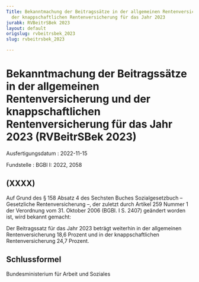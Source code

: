 ```yaml
---
Title: Bekanntmachung der Beitragssätze in der allgemeinen Rentenversicherung und
  der knappschaftlichen Rentenversicherung für das Jahr 2023
jurabk: RVBeitrSBek 2023
layout: default
origslug: rvbeitrsbek_2023
slug: rvbeitrsbek_2023

---
```


# Bekanntmachung der Beitragssätze in der allgemeinen Rentenversicherung und der knappschaftlichen Rentenversicherung für das Jahr 2023 (RVBeitrSBek 2023)

Ausfertigungsdatum
:   2022-11-15

Fundstelle
:   BGBl I: 2022, 2058


## (XXXX)

Auf Grund des § 158 Absatz 4 des Sechsten Buches Sozialgesetzbuch – Gesetzliche Rentenversicherung –, der zuletzt durch Artikel 259 Nummer 1 der Verordnung vom 31. Oktober 2006 (BGBl. I S. 2407) geändert worden ist, wird bekannt gemacht:

Der Beitragssatz für das Jahr 2023 beträgt weiterhin in der allgemeinen Rentenversicherung 18,6 Prozent und in der knappschaftlichen Rentenversicherung 24,7 Prozent.


## Schlussformel

Bundesministerium für Arbeit und Soziales

